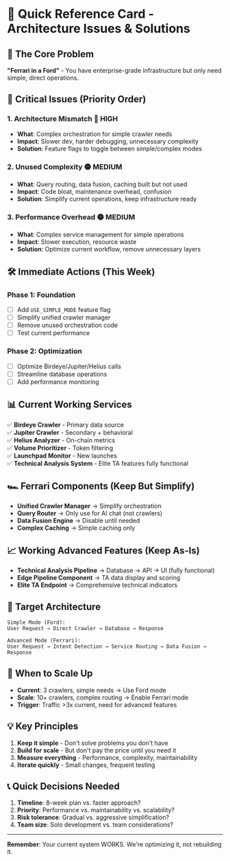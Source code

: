 # 🚨 Quick Reference Card - Architecture Issues & Solutions

## 🎯 **The Core Problem**
**"Ferrari in a Ford"** - You have enterprise-grade infrastructure but only need simple, direct operations.

## 🚨 **Critical Issues (Priority Order)**

### **1. Architecture Mismatch** 🔴 HIGH
- **What**: Complex orchestration for simple crawler needs
- **Impact**: Slower dev, harder debugging, unnecessary complexity
- **Solution**: Feature flags to toggle between simple/complex modes

### **2. Unused Complexity** 🟡 MEDIUM  
- **What**: Query routing, data fusion, caching built but not used
- **Impact**: Code bloat, maintenance overhead, confusion
- **Solution**: Simplify current operations, keep infrastructure ready

### **3. Performance Overhead** 🟡 MEDIUM
- **What**: Complex service management for simple operations
- **Impact**: Slower execution, resource waste
- **Solution**: Optimize current workflow, remove unnecessary layers

## 🛠️ **Immediate Actions (This Week)**

### **Phase 1: Foundation**
- [ ] Add `USE_SIMPLE_MODE` feature flag
- [ ] Simplify unified crawler manager
- [ ] Remove unused orchestration code
- [ ] Test current performance

### **Phase 2: Optimization** 
- [ ] Optimize Birdeye/Jupiter/Helius calls
- [ ] Streamline database operations
- [ ] Add performance monitoring

## 📊 **Current Working Services**
✅ **Birdeye Crawler** - Primary data source  
✅ **Jupiter Crawler** - Secondary + behavioral  
✅ **Helius Analyzer** - On-chain metrics  
✅ **Volume Prioritizer** - Token filtering  
✅ **Launchpad Monitor** - New launches  
✅ **Technical Analysis System** - Elite TA features fully functional  

## 🏎️ **Ferrari Components (Keep But Simplify)**
- **Unified Crawler Manager** → Simplify orchestration
- **Query Router** → Only use for AI chat (not crawlers)
- **Data Fusion Engine** → Disable until needed
- **Complex Caching** → Simple caching only

## 📈 **Working Advanced Features (Keep As-Is)**
- **Technical Analysis Pipeline** → Database → API → UI (fully functional)
- **Edge Pipeline Component** → TA data display and scoring
- **Elite TA Endpoint** → Comprehensive technical indicators

## 🎯 **Target Architecture**
```
Simple Mode (Ford):
User Request → Direct Crawler → Database → Response

Advanced Mode (Ferrari):  
User Request → Intent Detection → Service Routing → Data Fusion → Response
```

## 🚀 **When to Scale Up**
- **Current**: 3 crawlers, simple needs → Use Ford mode
- **Scale**: 10+ crawlers, complex routing → Enable Ferrari mode
- **Trigger**: Traffic >3x current, need for advanced features

## 💡 **Key Principles**
1. **Keep it simple** - Don't solve problems you don't have
2. **Build for scale** - But don't pay the price until you need it  
3. **Measure everything** - Performance, complexity, maintainability
4. **Iterate quickly** - Small changes, frequent testing

## 📞 **Quick Decisions Needed**
1. **Timeline**: 8-week plan vs. faster approach?
2. **Priority**: Performance vs. maintainability vs. scalability?
3. **Risk tolerance**: Gradual vs. aggressive simplification?
4. **Team size**: Solo development vs. team considerations?

---

**Remember**: Your current system WORKS. We're optimizing it, not rebuilding it.
